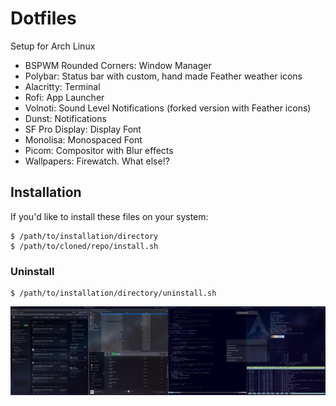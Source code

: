 # Dotfiles

Setup for Arch Linux

  * BSPWM Rounded Corners: Window Manager
  * Polybar: Status bar with custom, hand made Feather weather icons
  * Alacritty: Terminal
  * Rofi: App Launcher
  * Volnoti: Sound Level Notifications (forked version with Feather icons)
  * Dunst: Notifications
  * SF Pro Display: Display Font
  * Monolisa: Monospaced Font
  * Picom: Compositor with Blur effects
  * Wallpapers: Firewatch. What else!?

## Installation

If you'd like to install these files on your system:

```
$ /path/to/installation/directory
$ /path/to/cloned/repo/install.sh
```

### Uninstall

```
$ /path/to/installation/directory/uninstall.sh
```

![Screenshot](screenshot.png?raw=true "There are many desktops like it. This one is mine")

